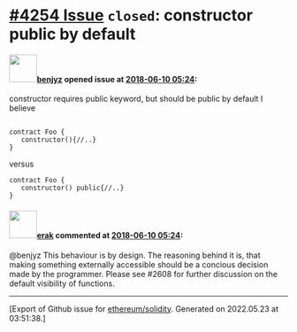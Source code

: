 # [\#4254 Issue](https://github.com/ethereum/solidity/issues/4254) `closed`: constructor public by default

#### <img src="https://avatars.githubusercontent.com/u/5390515?u=82b44f2beb45cb4860a7d57ea683b4c4519a9733&v=4" width="50">[benjyz](https://github.com/benjyz) opened issue at [2018-06-10 05:24](https://github.com/ethereum/solidity/issues/4254):

constructor requires public keyword, but should be public by default I believe

```

contract Foo {
   constructor(){//..}
}
```

versus 

```
contract Foo {
   constructor() public{//..}
}
```


#### <img src="https://avatars.githubusercontent.com/u/20012009?u=61e903cf16bc5f3353db1d571401e2e71b6f61ed&v=4" width="50">[erak](https://github.com/erak) commented at [2018-06-10 05:24](https://github.com/ethereum/solidity/issues/4254#issuecomment-396067283):

@benjyz This behaviour is by design. The reasoning behind it is, that making something externally accessible should be a concious decision made by the programmer. Please see #2608 for further discussion on the default visibility of functions.


-------------------------------------------------------------------------------



[Export of Github issue for [ethereum/solidity](https://github.com/ethereum/solidity). Generated on 2022.05.23 at 03:51:38.]

